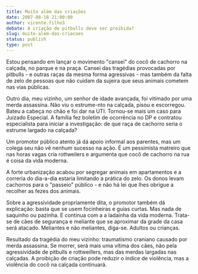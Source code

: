 ```yaml
---
title: Muito além das criações
date: 2007-08-18 21:00:00
author: vicente.filho3
debate: A criação de pitbulls deve ser proibida?
slug: muito-alem-das-criacoes
status: publish 
type: post
---
```


  

  

Estou pensando em lançar o movimento "cansei" do cocô de cachorro na calçada, no parque e na praça. Cansei das tragédias provocadas por pitbulls - e outras raças da mesma forma agressivas - mas também da falta de zelo de pessoas que não cuidam da sujeira que seus animais cometem nas vias públicas.  

  

Outro dia, meu vizinho, um senhor de idade avançada, foi vitimado por uma merda assassina. Não viu o estrume-nto na calçada, pisou e escorregou. Bateu a cabeça no chão e foi dar na UTI. Tornou-se mais um caso para Juizado Especial. A família fez boletim de ocorrência no DP e contratou especialista para iniciar a investigação: de que raça de cachorro seria o estrume largado na calçada?  

  

Um promotor público atento já dá apoio informal aos parentes, mas um colega seu não vê nenhum sucesso na ação. É um pessimista matreiro que nas horas vagas cria rottweilers e argumenta que cocô de cachorro na rua é coisa da vida moderna.   

  

A forte urbanização acabou por segregar animais em apartamentos e a correria do dia-a-dia estaria limitando a prática do zelo. Os donos levam cachorros para o "passeio" público - e não há lei que lhes obrigue a recolher as fezes dos animais.   

  

Sobre a agressividade propriamente dita, o promotor também dá explicação: basta que se usem focinheiras e guias curtas. Mas nada de saquinho ou pazinha. E continua com a a ladainha da vida moderna. Trata-se de cães de segurança e meliante que se aproximar da grade da casa será atacado. Meliantes e não meliantes, diga-se. Adultos ou crianças.   

  

Resultado da tragédia do meu vizinho: traumatismo craniano causado por merda assassina. Se morrer, será mais uma vítima dos cães, não pela agressividade de pitbulls e rottweillers, mas das merdas largadas nas calçadas. A proibição de criação pode reduzir o índice de violência, mas a violência do cocô na calçada continuará.
